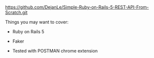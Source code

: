 https://github.com/DejanLe/Simple-Ruby-on-Rails-5-REST-API-From-Scratch.git

Things you may want to cover:

* Ruby on Rails 5

* Faker

* Tested with POSTMAN chrome extension
